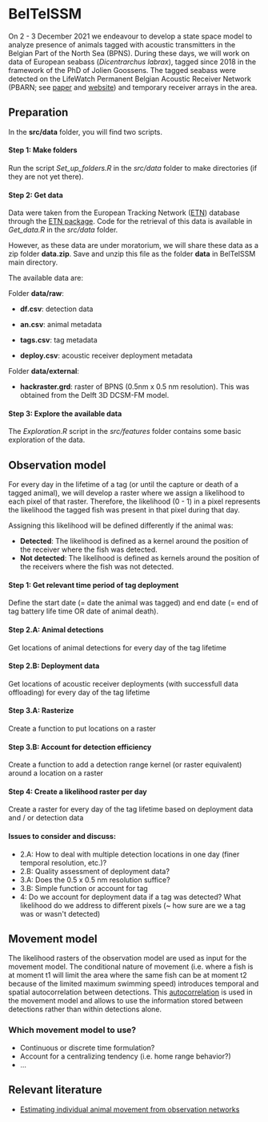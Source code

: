 # BelTelSSM

On 2 - 3 December 2021 we endeavour to develop a state space model to analyze presence of animals tagged with acoustic transmitters in the Belgian Part of the North Sea (BPNS). During these days, we will work on data of European seabass (*Dicentrarchus labrax*), tagged since 2018 in the framework of the PhD of Jolien Goossens. The tagged seabass were detected on the LifeWatch Permanent Belgian Acoustic Receiver Network (PBARN; see [paper](https://animalbiotelemetry.biomedcentral.com/articles/10.1186/s40317-019-0164-8) and [website](https://lifewatch.be/en/fish-acoustic-receiver-network)) and temporary receiver arrays in the area. 

## Preparation
In the **src/data** folder, you will find two scripts.

#### Step 1: Make folders
Run the script *Set_up_folders.R* in the *src/data* folder to make directories (if they are not yet there).

#### Step 2: Get data
Data were taken from the European Tracking Network ([ETN](https://lifewatch.be/etn/)) database through the [ETN package](https://github.com/inbo/etn). Code for the retrieval of this data is available in *Get_data.R* in the *src/data* folder.

However, as these data are under moratorium, we will share these data as a zip folder **data.zip**. Save and unzip this file as the folder **data** in BelTelSSM main directory.

The available data are: 

Folder **data/raw**:

* **df.csv**: detection data
* **an.csv**: animal metadata
* **tags.csv**: tag metadata

* **deploy.csv**: acoustic receiver deployment metadata

Folder **data/external**:

* **hackraster.grd**: raster of BPNS (0.5nm x 0.5 nm resolution). This was obtained from the Delft 3D DCSM-FM model.

#### Step 3: Explore the available data
The *Exploration.R* script in the *src/features* folder contains some basic exploration of the data.

## Observation model
For every day in the lifetime of a tag (or until the capture or death of a tagged animal), we will develop a raster where we assign a likelihood to each pixel of that raster. Therefore, the likelihood (0 - 1) in a pixel represents the likelihood the tagged fish was present in that pixel during that day.

Assigning this likelihood will be defined differently if the animal was:

* **Detected**: The likelihood is defined as a kernel around the position of the receiver where the fish was detected.
* **Not detected**: The likelihood is defined as kernels around the position of the receivers where the fish was not detected.

#### Step 1: Get relevant time period of tag deployment
Define the start date (= date the animal was tagged) and end date (= end of tag battery life time OR date of animal death).

#### Step 2.A: Animal detections
Get locations of animal detections for every day of the tag lifetime

#### Step 2.B: Deployment data
Get locations of acoustic receiver deployments (with successfull data offloading) for every day of the tag lifetime

#### Step 3.A: Rasterize
Create a function to put locations on a raster

#### Step 3.B: Account for detection efficiency
Create a function to add a detection range kernel (or raster equivalent) around a location on a raster

#### Step 4: Create a likelihood raster per day
Create a raster for every day of the tag lifetime based on deployment data and / or detection data

#### Issues to consider and discuss:

* 2.A: How to deal with multiple detection locations in one day (finer temporal resolution, etc.)? 
* 2.B: Quality assessment of deployment data?
* 3.A: Does the 0.5 x 0.5 nm resolution suffice?
* 3.B: Simple function or account for tag
* 4: Do we account for deployment data if a tag was detected? What likelihood do we address to different pixels (~ how sure are we a tag was or wasn't detected)


## Movement model

The likelihood rasters of the observation model are used as input for the movement model. The conditional nature of movement (i.e. where a fish is at moment t1 will limit the area where the same fish can be at moment t2 because of the limited maximum swimming speed) introduces temporal and spatial autocorrelation between detections. This [autocorrelation](https://www.ncbi.nlm.nih.gov/pmc/articles/PMC2894959/) is used in the movement model and allows to use the information stored between detections rather than within detections alone. 

### Which movement model to use?

* Continuous or discrete time formulation?
* Account for a centralizing tendency (i.e. home range behavior?)
* ...

## Relevant literature

* [Estimating individual animal movement from observation networks](https://besjournals.onlinelibrary.wiley.com/doi/full/10.1111/2041-210X.12086)
